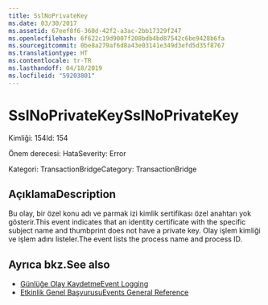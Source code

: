 ```yaml
---
title: SslNoPrivateKey
ms.date: 03/30/2017
ms.assetid: 67eef8f6-360d-42f2-a3ac-2bb17329f247
ms.openlocfilehash: 6f622c19d9007f208bdb4bd87542c6be9428b6fa
ms.sourcegitcommit: 0be8a279af6d8a43e03141e349d3efd5d35f8767
ms.translationtype: HT
ms.contentlocale: tr-TR
ms.lasthandoff: 04/18/2019
ms.locfileid: "59203801"
---
```

# <a name="sslnoprivatekey"></a><span data-ttu-id="8f5c0-102">SslNoPrivateKey</span><span class="sxs-lookup"><span data-stu-id="8f5c0-102">SslNoPrivateKey</span></span>
<span data-ttu-id="8f5c0-103">Kimliği: 154</span><span class="sxs-lookup"><span data-stu-id="8f5c0-103">Id: 154</span></span>  
  
 <span data-ttu-id="8f5c0-104">Önem derecesi: Hata</span><span class="sxs-lookup"><span data-stu-id="8f5c0-104">Severity: Error</span></span>  
  
 <span data-ttu-id="8f5c0-105">Kategori: TransactionBridge</span><span class="sxs-lookup"><span data-stu-id="8f5c0-105">Category: TransactionBridge</span></span>  
  
## <a name="description"></a><span data-ttu-id="8f5c0-106">Açıklama</span><span class="sxs-lookup"><span data-stu-id="8f5c0-106">Description</span></span>  
 <span data-ttu-id="8f5c0-107">Bu olay, bir özel konu adı ve parmak izi kimlik sertifikası özel anahtarı yok gösterir.</span><span class="sxs-lookup"><span data-stu-id="8f5c0-107">This event indicates that an identity certificate with the specific subject name and thumbprint does not have a private key.</span></span> <span data-ttu-id="8f5c0-108">Olay işlem kimliği ve işlem adını listeler.</span><span class="sxs-lookup"><span data-stu-id="8f5c0-108">The event lists the process name and process ID.</span></span>  
  
## <a name="see-also"></a><span data-ttu-id="8f5c0-109">Ayrıca bkz.</span><span class="sxs-lookup"><span data-stu-id="8f5c0-109">See also</span></span>

- [<span data-ttu-id="8f5c0-110">Günlüğe Olay Kaydetme</span><span class="sxs-lookup"><span data-stu-id="8f5c0-110">Event Logging</span></span>](../../../../../docs/framework/wcf/diagnostics/event-logging/index.md)
- [<span data-ttu-id="8f5c0-111">Etkinlik Genel Başvurusu</span><span class="sxs-lookup"><span data-stu-id="8f5c0-111">Events General Reference</span></span>](../../../../../docs/framework/wcf/diagnostics/event-logging/events-general-reference.md)
